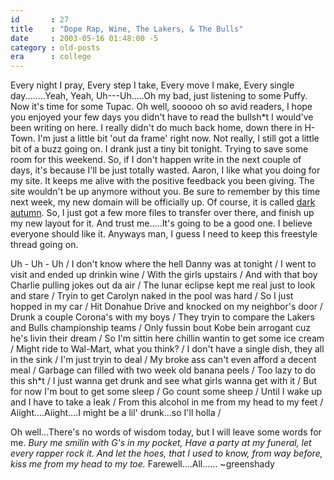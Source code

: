```yaml
---
id       : 27
title    : "Dope Rap, Wine, The Lakers, & The Bulls"
date     : 2003-05-16 01:48:00 -5
category : old-posts
era      : college
---
```


Every night I pray, Every step I take, Every move I make, Every single day........Yeah, Yeah, Uh---Uh.....Oh my bad, just listening to some Puffy.  Now it's time for some Tupac.  Oh well, sooooo oh so avid readers, I hope you enjoyed your few days you didn't have to read the bullsh*t I would've been writing on here.  I really didn't do much back home, down there in H-Town.  I'm just a little bit 'out da frame' right now.  Not really, I still got a little bit of a buzz going on.  I drank just a tiny bit tonight.  Trying to save some room for this weekend.  So, if I don't happen write in the next couple of days, it's because I'll be just totally wasted.  Aaron, I like what you doing for my site.  It keeps me alive with the positive feedback you been giving.  The site wouldn't be up anymore without you.  Be sure to remember by this time next week, my new domain will be officially up.  Of course, it is called <a href="http://www.dark-autumn.com" title="Dark Autumn"> dark autumn</a>.  So, I just got a few more files to transfer over there, and finish up my new layout for it.  And trust me.....It's going to be a good one.  I believe everyone should like it.  Anyways man, I guess I need to keep this freestyle thread going on.

Uh - Uh - Uh /
I don't know where the hell Danny was at tonight /
I went to visit and ended up drinkin wine /
With the girls upstairs /
And with that boy Charlie pulling jokes out da air /
The lunar eclipse kept me real just to look and stare /
Tryin to get Carolyn naked in the pool was hard /
So I just hopped in my car /
Hit Donahue Drive and knocked on my neighbor's door /
Drunk a couple Corona's with my boys /
They tryin to compare the Lakers and Bulls championship teams /
Only fussin bout Kobe bein arrogant cuz he's livin their dream /
So I'm sittin here chillin wantin to get some ice cream /
Might ride to Wal-Mart, what you think? /
I don't have a single dish, they all in the sink /
I'm just tryin to deal /
My broke ass can't even afford a decent meal /
Garbage can filled with two week old banana peels /
Too lazy to do this sh*t /
I just wanna get drunk and see what girls wanna get with it /
But for now I'm bout to get some sleep /
Go count some sheep /
Until I wake up and I have to take a leak /
From this alcohol in me from my head to my feet /
Aiight....Aiight....I might be a lil' drunk...so I'll holla /

Oh well...There's no words of wisdom today, but I will leave some words for me.  <em> Bury me smilin with G's in my pocket, Have a party at my funeral, let every rapper rock it. And let the hoes, that I used to know, from way before, kiss me from my head to my toe.</em>  Farewell....All...... ~greenshady
